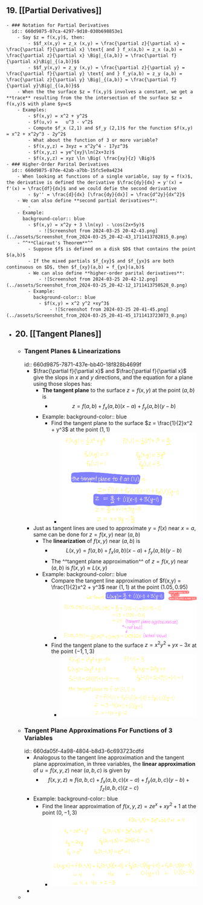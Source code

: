 ## 19. [[Partial Derivatives]]
	- ### Notation for Partial Derivatives
	  id:: 660d9875-07ca-4297-9d10-030b698853e1
		- Say $z = f(x,y)$, then:
			- $$f_x(x,y) = z_x (x,y) = \frac{\partial z}{\partial x} = \frac{\partial f}{\partial x} \text{ and } f_x(a,b) = z_x (a,b) =  \frac{\partial z}{\partial x} \Big|_{(a,b)} = \frac{\partial f}{\partial x}\Big|_{(a,b)}$$
			- $$f_y(x,y) = z_y (x,y) = \frac{\partial z}{\partial y} = \frac{\partial f}{\partial y} \text{ and } f_y(a,b) = z_y (a,b) =  \frac{\partial z}{\partial y} \Big|_{(a,b)} = \frac{\partial f}{\partial y}\Big|_{(a,b)}$$
		- When the the surface $z = f(x,y)$ involves a constant, we get a **trace** resulting from the the intersection of the surface $z = f(x,y)$ with plane $y=c$
		- Examples:
			- $f(x,y) = x^2 + y^2$
			- $f(u,v) =   u^3 - v^2$
			- Compute $f_x (2,1) and $f_y (2,1)$ for the function $f(x,y) = x^2 + x^2y^3 - 2y^2$
			- What about the function of 3 or more variable?
			- $f(x,y,z) = 3xyz = x^2y^4 - 17yz^3$
			- $f(x,y,z) = ye^{xy}\ln(2x+3z)$
			- $f(x,y,z) = xyz \ln \Big( \frac{xy}{z} \Big)$
	- ### Higher-Order Parital Derivatives
	  id:: 660d9875-87de-42ab-a7bb-15fc5e0a4234
		- When looking at functions of a single variable, say $y = f(x)$, the derivative is defined the derivative $\frac{dy}{dx} = y'(x) = f'(x) = \frac{df}{dx}$ and we could defie the second derivative
			- $y'' = \frac{d}{dx} [\frac{dy}{dx}] = \frac{d^2y}{dx^2}$
		- We can also define **second partial derivatives**:
			-
		- Example:
		  background-color:: blue
			- $f(x,y) = x^2y + 3 \ln(xy) - \cos(2x+5y)$
				- ![Screenshot from 2024-03-25 20-42-43.png](../assets/Screenshot_from_2024-03-25_20-42-43_1711413782815_0.png)
		- ^^**Clairaut's Theorem**^^
			- Suppose $f$ is defined on a disk $D$ that contains the point $(a,b)$
			- If the mixed partials $f_{xy}$ and $f_{yx}$ are both continuous on $D$, then $f_{xy}(a,b) = f_{yx}(a,b)$
			- We can also define **higher-order parital derivatives**:
				- ![Screenshot from 2024-03-25 20-42-12.png](../assets/Screenshot_from_2024-03-25_20-42-12_1711413750528_0.png)
			- Example:
			  background-color:: blue
				- $f(x,y) = x^2 y^2 +xy^3$
					- ![Screenshot from 2024-03-25 20-41-45.png](../assets/Screenshot_from_2024-03-25_20-41-45_1711413723073_0.png)
- ## 20. [[Tangent Planes]]
	- ### Tangent Planes & Linearizations
	  id:: 660d9875-7871-437e-bb40-18f828b4699f
		- $\frac{\partial f}{\partial x}$ and $\frac{\partial f}{\partial x}$ give the slops in $x$ and $y$ directions, and the equation for a plane using those slopes has:
			- **The tangent plane** to the surface $z = f(x,y)$ at the point $(a,b)$ is
				- $$z = f(a,b) + f_x(a,b) (x-a) + f_y(a,b) (y-b)$$
			- Example:
			  background-color:: blue
				- Find the tangent plane to the surface $z = \frac{1}{2}x^2 + y^3$ at the point $(1,1)$
					- ![Screenshot from 2024-04-03 14-38-06.png](../assets/Screenshot_from_2024-04-03_14-38-06_1712169583815_0.png)
		- Just as tangent lines are used to approximate $y=f(x)$ near $x=a$, same can be done for $z = f(x,y)$ near $(a,b)$
			- The **linearization** of $f(x,y)$ near $(a,b)$ is
				- $$L(x,y) = f(a,b) + f_x(a,b)(x-a) + f_y(a,b)(y-b)$$
				- The ^^tangent plane approximation^^ of $z = f(x,y)$ near $(a,b)$ is $f(x,y) \approx L(x,y)$
			- Example:
			  background-color:: blue
				- Compare the tangent line approximation of $f(x,y) = \frac{1}{2}x^2 + y^3$ near $(1,1)$ at the point $(1.05,0.95)$
					- ![Screenshot from 2024-04-03 14-37-15.png](../assets/Screenshot_from_2024-04-03_14-37-15_1712169470548_0.png)
				- Find the tangent plane to the surface $z = x^2y^2 + yx - 3x$ at the point $(-1,1,3)$
					- ![Screenshot from 2024-04-03 14-35-59.png](../assets/Screenshot_from_2024-04-03_14-35-59_1712169384464_0.png)
	- ### Tangent Plane Approximations For Functions of 3 Variables
	  id:: 660da05f-4a98-4804-b8d3-6c693723cdfd
		- Analogous to the tangent line approximation and the tangent plane approximation, in three variables, the **linear approximation** of $u = f(x,y,z)$ near $(a,b,c)$ is given by
			- $$f(x,y,z) \approx f(a,b,c) + f_x(a,b,c)(x-a) + f_y(a,b,c)(y-b) + f_z(a,b,c)(z-c)$$
		- Example:
		  background-color:: blue
			- Find the linear approximation of $f(x,y,z) = ze^x + xy^2 +1$ at the point $(0,-1,3)$
				- ![Screenshot from 2024-04-03 14-34-43.png](../assets/Screenshot_from_2024-04-03_14-34-43_1712169316834_0.png)
		-
	-